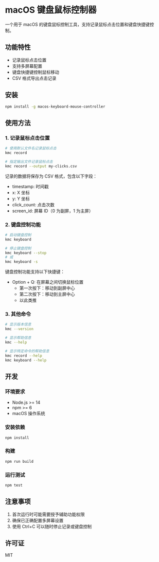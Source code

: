 # macOS 键盘鼠标控制器

一个用于 macOS 的键盘鼠标控制工具，支持记录鼠标点击位置和键盘快捷键控制。

## 功能特性

- 记录鼠标点击位置
- 支持多屏幕配置
- 键盘快捷键控制鼠标移动
- CSV 格式导出点击记录

## 安装

```bash
npm install -g macos-keyboard-mouse-controller
```

## 使用方法

### 1. 记录鼠标点击位置

```bash
# 使用默认文件名记录鼠标点击
kmc record

# 指定输出文件记录鼠标点击
kmc record --output my-clicks.csv
```

记录的数据将保存为 CSV 格式，包含以下字段：
- timestamp: 时间戳
- x: X 坐标
- y: Y 坐标
- click_count: 点击次数
- screen_id: 屏幕 ID（0 为副屏，1 为主屏）

### 2. 键盘控制功能

```bash
# 启动键盘控制
kmc keyboard

# 停止键盘控制
kmc keyboard --stop
# 或
kmc keyboard -s
```

键盘控制功能支持以下快捷键：
- Option + Q: 在屏幕之间切换鼠标位置
  - 第一次按下：移动到副屏中心
  - 第二次按下：移动到主屏中心
  - 以此类推

### 3. 其他命令

```bash
# 显示版本信息
kmc --version

# 显示帮助信息
kmc --help

# 显示特定命令的帮助信息
kmc record --help
kmc keyboard --help
```

## 开发

### 环境要求

- Node.js >= 14
- npm >= 6
- macOS 操作系统

### 安装依赖

```bash
npm install
```

### 构建

```bash
npm run build
```

### 运行测试

```bash
npm test
```

## 注意事项

1. 首次运行时可能需要授予辅助功能权限
2. 确保已正确配置多屏幕设置
3. 使用 Ctrl+C 可以随时停止记录或键盘控制

## 许可证

MIT 